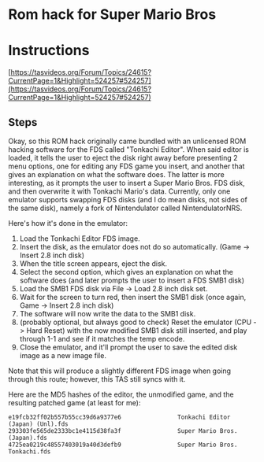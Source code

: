 # Rom hack for Super Mario Bros
# Instructions
[https://tasvideos.org/Forum/Topics/24615?CurrentPage=1&Highlight=524257#524257](https://tasvideos.org/Forum/Topics/24615?CurrentPage=1&Highlight=524257#524257)

## Steps

Okay, so this ROM hack originally came bundled with an unlicensed ROM hacking software for the FDS called "Tonkachi Editor". When said editor is loaded, it tells the user to eject the disk right away before presenting 2 menu options, one for editing any FDS game you insert, and another that gives an explanation on what the software does. The latter is more interesting, as it prompts the user to insert a Super Mario Bros. FDS disk, and then overwrite it with Tonkachi Mario's data. Currently, only one emulator supports swapping FDS disks (and I do mean disks, not sides of the same disk), namely a fork of Nintendulator called NintendulatorNRS.

Here's how it's done in the emulator:
1. Load the Tonkachi Editor FDS image. <br>
2. Insert the disk, as the emulator does not do so automatically. (Game -> Insert 2.8 inch disk)<br>
3. When the title screen appears, eject the disk.<br>
4. Select the second option, which gives an explanation on what the software does (and later prompts the user to insert a FDS SMB1 disk)<br>
5. Load the SMB1 FDS disk via File -> Load 2.8 inch disk set.<br>
6. Wait for the screen to turn red, then insert the SMB1 disk (once again, Game -> Insert 2.8 inch disk)<br>
7. The software will now write the data to the SMB1 disk.<br>
8. (probably optional, but always good to check) Reset the emulator (CPU -> Hard Reset) with the now modified SMB1 disk still inserted, and play through 1-1 and see if it matches the temp encode.<br>
9. Close the emulator, and it'll prompt the user to save the edited disk image as a new image file.<br>

Note that this will produce a slightly different FDS image when going through this route; however, this TAS still syncs with it.

Here are the MD5 hashes of the editor, the unmodified game, and the resulting patched game (at least for me):

 `e19fcb32ff02b557b55cc39d6a9377e6                Tonkachi Editor (Japan) (Unl).fds`<br> 
 `293303fe565de2333bc1e4115d38fa3f                Super Mario Bros. (Japan).fds`<br> 
 `4725ea0219c48557403019a40d3defb9                Super Mario Bros. Tonkachi.fds`<br>
